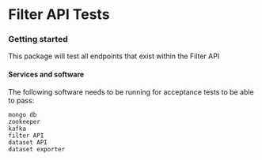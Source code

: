 Filter API Tests
================

### Getting started

This package will test all endpoints that exist within the Filter API

#### Services and software

The following software needs to be running for acceptance tests to be able to
pass:

```text
mongo db
zookeeper
kafka
filter API
dataset API
dataset exporter
```
